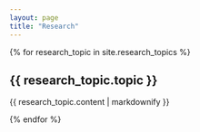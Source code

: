 ```yaml
---
layout: page
title: "Research"
---
```


{% for research_topic in site.research_topics %}
  <h2>{{ research_topic.topic }}</h2>
  <p>{{ research_topic.content | markdownify }}</p>
{% endfor %}

